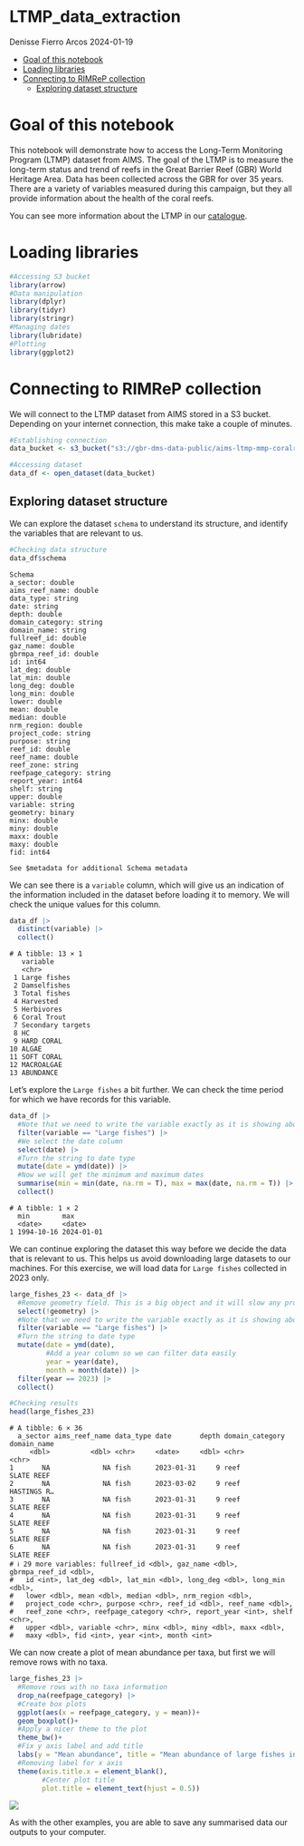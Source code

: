 # LTMP_data_extraction
Denisse Fierro Arcos
2024-01-19

- [Goal of this notebook](#goal-of-this-notebook)
- [Loading libraries](#loading-libraries)
- [Connecting to RIMReP collection](#connecting-to-rimrep-collection)
  - [Exploring dataset structure](#exploring-dataset-structure)

# Goal of this notebook

This notebook will demonstrate how to access the Long-Term Monitoring
Program (LTMP) dataset from AIMS. The goal of the LTMP is to measure the
long-term status and trend of reefs in the Great Barrier Reef (GBR)
World Heritage Area. Data has been collected across the GBR for over 35
years. There are a variety of variables measured during this campaign,
but they all provide information about the health of the coral reefs.

You can see more information about the LTMP in our
[catalogue](https://stac.reefdata.io/browser/collections/aims-ltmp-mmp-coralreef/items/aims-ltmp-mmp-coralreef-model).

# Loading libraries

``` r
#Accessing S3 bucket
library(arrow)
#Data manipulation
library(dplyr)
library(tidyr)
library(stringr)
#Managing dates
library(lubridate)
#Plotting
library(ggplot2)
```

# Connecting to RIMReP collection

We will connect to the LTMP dataset from AIMS stored in a S3 bucket.
Depending on your internet connection, this make take a couple of
minutes.

``` r
#Establishing connection
data_bucket <- s3_bucket("s3://gbr-dms-data-public/aims-ltmp-mmp-coralreef-model/data.parquet")

#Accessing dataset
data_df <- open_dataset(data_bucket)
```

## Exploring dataset structure

We can explore the dataset `schema` to understand its structure, and
identify the variables that are relevant to us.

``` r
#Checking data structure
data_df$schema
```

    Schema
    a_sector: double
    aims_reef_name: double
    data_type: string
    date: string
    depth: double
    domain_category: string
    domain_name: string
    fullreef_id: double
    gaz_name: double
    gbrmpa_reef_id: double
    id: int64
    lat_deg: double
    lat_min: double
    long_deg: double
    long_min: double
    lower: double
    mean: double
    median: double
    nrm_region: double
    project_code: string
    purpose: string
    reef_id: double
    reef_name: double
    reef_zone: string
    reefpage_category: string
    report_year: int64
    shelf: string
    upper: double
    variable: string
    geometry: binary
    minx: double
    miny: double
    maxx: double
    maxy: double
    fid: int64

    See $metadata for additional Schema metadata

We can see there is a `variable` column, which will give us an
indication of the information included in the dataset before loading it
to memory. We will check the unique values for this column.

``` r
data_df |> 
  distinct(variable) |> 
  collect()
```

    # A tibble: 13 × 1
       variable         
       <chr>            
     1 Large fishes     
     2 Damselfishes     
     3 Total fishes     
     4 Harvested        
     5 Herbivores       
     6 Coral Trout      
     7 Secondary targets
     8 HC               
     9 HARD CORAL       
    10 ALGAE            
    11 SOFT CORAL       
    12 MACROALGAE       
    13 ABUNDANCE        

Let’s explore the `Large fishes` a bit further. We can check the time
period for which we have records for this variable.

``` r
data_df |> 
  #Note that we need to write the variable exactly as it is showing above
  filter(variable == "Large fishes") |> 
  #We select the date column
  select(date) |> 
  #Turn the string to date type
  mutate(date = ymd(date)) |> 
  #Now we will get the minimum and maximum dates
  summarise(min = min(date, na.rm = T), max = max(date, na.rm = T)) |>
  collect()
```

    # A tibble: 1 × 2
      min        max       
      <date>     <date>    
    1 1994-10-16 2024-01-01

We can continue exploring the dataset this way before we decide the data
that is relevant to us. This helps us avoid downloading large datasets
to our machines. For this exercise, we will load data for `Large fishes`
collected in 2023 only.

``` r
large_fishes_23 <- data_df |> 
  #Remove geometry field. This is a big object and it will slow any process
  select(!geometry) |> 
  #Note that we need to write the variable exactly as it is showing above
  filter(variable == "Large fishes") |> 
  #Turn the string to date type
  mutate(date = ymd(date), 
         #Add a year column so we can filter data easily
         year = year(date),
         month = month(date)) |> 
  filter(year == 2023) |> 
  collect()

#Checking results
head(large_fishes_23)
```

    # A tibble: 6 × 36
      a_sector aims_reef_name data_type date       depth domain_category domain_name
         <dbl>          <dbl> <chr>     <date>     <dbl> <chr>           <chr>      
    1       NA             NA fish      2023-01-31     9 reef            SLATE REEF 
    2       NA             NA fish      2023-03-02     9 reef            HASTINGS R…
    3       NA             NA fish      2023-01-31     9 reef            SLATE REEF 
    4       NA             NA fish      2023-01-31     9 reef            SLATE REEF 
    5       NA             NA fish      2023-01-31     9 reef            SLATE REEF 
    6       NA             NA fish      2023-01-31     9 reef            SLATE REEF 
    # ℹ 29 more variables: fullreef_id <dbl>, gaz_name <dbl>, gbrmpa_reef_id <dbl>,
    #   id <int>, lat_deg <dbl>, lat_min <dbl>, long_deg <dbl>, long_min <dbl>,
    #   lower <dbl>, mean <dbl>, median <dbl>, nrm_region <dbl>,
    #   project_code <chr>, purpose <chr>, reef_id <dbl>, reef_name <dbl>,
    #   reef_zone <chr>, reefpage_category <chr>, report_year <int>, shelf <chr>,
    #   upper <dbl>, variable <chr>, minx <dbl>, miny <dbl>, maxx <dbl>,
    #   maxy <dbl>, fid <int>, year <int>, month <int>

We can now create a plot of mean abundance per taxa, but first we will
remove rows with no taxa.

``` r
large_fishes_23 |> 
  #Remove rows with no taxa information
  drop_na(reefpage_category) |> 
  #Create box plots
  ggplot(aes(x = reefpage_category, y = mean))+
  geom_boxplot()+
  #Apply a nicer theme to the plot
  theme_bw()+
  #Fix y axis label and add title
  labs(y = "Mean abundance", title = "Mean abundance of large fishes in Northern GBR")+
  #Removing label for x axis
  theme(axis.title.x = element_blank(),
        #Center plot title
        plot.title = element_text(hjust = 0.5))
```

![](LTMP_data_extraction_files/figure-commonmark/unnamed-chunk-5-1.png)

As with the other examples, you are able to save any summarised data our
outputs to your computer.
